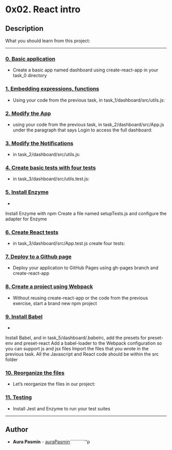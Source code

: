 # 0x02. React intro

## Description
What you should learn from this project:

---

### [0. Basic application](./task_0/dashboards/src/)
* Create a basic app named dashboard using create-react-app in your task_0 directory


### [1. Embedding expressions, functions](./task_1/dashboard/src/)
* Using your code from the previous task, in task_1/dashboard/src/utils.js:


### [2. Modify the App](./task_2/dashboard/src/)
* using your code from the previous task, in task_2/dashboard/src/App.js under the paragraph that says Login to access the full dashboard:


### [3. Modify the Notifications](./task_2/dashboard/src/)
* in task_2/dashboard/src/utils.js:


### [4. Create basic tests with four tests](./task_3/dashboard/src/utils.test.js)
* in task_3/dashboard/src/utils.test.js:


### [5. Install Enzyme](./task_3/dashboard/src/setupTests.js)
* 
Install Enzyme with npm
Create a file named setupTests.js and configure the adapter for Enzyme



### [6. Create React tests](./task_3/dashboard/src/App.test.js)
* in task_3/dashboard/src/App.test.js create four tests:


### [7. Deploy to a Github page](./task_4/)
* Deploy your application to GitHub Pages using gh-pages branch and create-react-app


### [8. Create a project using Webpack](./task_5/dashboard/config/webpack.config.js)
* Without reusing create-react-app or the code from the previous exercise, start a brand new npm project


### [9. Install Babel](./task_5/dashboard/.babelrc)
* 
Install Babel, and in task_5/dashboard/.babelrc, add the presets for preset-env and preset-react
Add a babel-loader to the Webpack configuration so you can support js and jsx files
Import the files that you wrote in the previous task. All the Javascript and React code should be within the src folder



### [10. Reorganize the files](./task_5/dashboard/src/App/App.css)
* Let’s reorganize the files in our project:


### [11. Testing](./task_5/dashboard/config/setupTests.js)
* Install Jest and Enzyme to run your test suites

---
## Author
* **Aura Pasmin** - [auraPasmin](https://github.com/auraPasmin)´´´´´´´´´´''p
